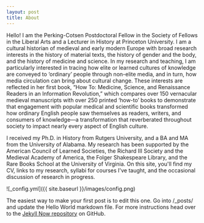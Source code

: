 ```yaml
---
layout: post
title: About
---
```


Hello! I am the Perking-Cotsen Postdoctoral Fellow in the Society of Fellows in
the Liberal Arts and a Lecturer in History at Princeton University. I am a cultural 
historian of medieval and early modern Europe with broad research interests in the 
history of material texts, the history of gender and the body, and the history of 
medicine and science. In my research and teaching, I am particularly interested in 
tracing how elite or learned cultures of knowledge are conveyed to ‘ordinary’ people 
through non-elite media, and in turn, how media circulation can bring about cultural 
change. These interests are reflected in her first book, “How To: Medicine, Science, and 
Renaissance Readers in an Information Revolution,” which compares over 150 vernacular 
medieval manuscripts with over 250 printed ‘how-to’ books to demonstrate that engagement 
with popular medical and scientific books transformed how ordinary English people saw 
themselves as readers, writers, and consumers of knowledge—a transformation that 
reverberated throughout society to impact nearly every aspect of English culture.

I received my Ph.D. in History from Rutgers University, and a BA and MA from the 
University of Alabama. My research has been supported by the American Council of 
Learned Societies, the Richard III Society and the Medieval Academy of America, the 
Folger Shakespeare Library, and the Rare Books School at the University of Virginia. 
On this site, you'll find my CV, links to my research, syllabi for courses I've taught, 
and the occasional discussion of research in progress.

![_config.yml]({{ site.baseurl }}/images/config.png)

The easiest way to make your first post is to edit this one. Go into /_posts/ and update the Hello World markdown file. For more instructions head over to the [Jekyll Now repository](https://github.com/barryclark/jekyll-now) on GitHub.